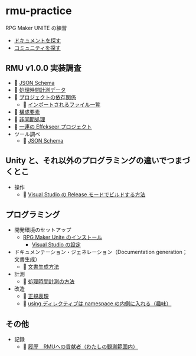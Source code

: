 # rmu-practice

RPG Maker UNITE の練習

* [ドキュメントを探す](./docs/research/documents.md)
* [コミュニティを探す](./docs/research/community.md)

## RMU v1.0.0 実装調査

* 📁 [JSON Schema](./data/json-schema/)
* 📁 [処理時間計測データ](./data/stopwatch)
* 📄 [プロジェクトの依存関係](./docs/research/project-dependencies.md)
  * 📄 [インポートされるファイル一覧](./docs/research/import-files.md)
* 📄 [構成要素](./docs/research/components.md)
* 📄 [非同期処理](./docs/research/asynchronous-processing.md)
* 📄 [一連の Effekseer プロジェクト](./docs/research/effekseer.md)
* ツール調べ
  * 📄 [JSON Schema](./docs/tools/json-schema.md)

## Unity と、それ以外のプログラミングの違いでつまづくとこ

* 操作
    * 📄 [Visual Studio の Release モードでビルドする方法](./docs/operation/build-in-release-mode-on-visual-studio.md)

## プログラミング

* 開発環境のセットアップ
    * [RPG Maker Unite のインストール](./docs/research/install-rmu.md)
        * [Visual Studio の設定](./docs/research/visual-studio.md)
* ドキュメンテーション・ジェネレーション（Documentation generation；文書生成）
    * 📄 [文書生成方法](./docs/operation/how-to-generate-documentation.md)
* 計測
    * 📄 [処理時間計測の方法](./docs/processing-time-measurement-method.md)
* 改造
    * 📄 [正規表現](./docs/remodeling/regular-expression.md)
    * 📄 [using ディレクティブは namespace の内側に入れる（趣味）](./docs/remodeling/using-directive-in-namespace.md)

## その他

* 記録
    * 📄 [履歴　RMUへの貢献者（わたしの観測範囲内）](./docs/history/contributors.md)
